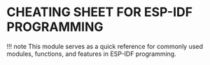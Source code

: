 # CHEATING SHEET FOR ESP-IDF PROGRAMMING

!!! note
    This module serves as a quick reference for commonly used modules, functions, and features in ESP-IDF programming.